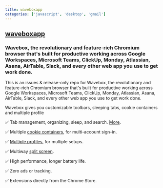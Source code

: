 ```yaml
---
title: waveboxapp
categories: ['javascript', 'desktop', 'gmail']
---
```

## [waveboxapp](https://github.com/wavebox/waveboxapp)

### Wavebox, the revolutionary and feature-rich Chromium browser that's built for productive working across Google Workspaces, Microsoft Teams, ClickUp, Monday, Atlassian, Asana, AirTable, Slack, and every other web app you use to get work done.


This is an issues & release-only repo for Wavebox, the revolutionary and feature-rich Chromium browser that's built for productive working across Google Workspaces, Microsoft Teams, ClickUp, Monday, Atlassian, Asana, AirTable, Slack, and every other web app you use to get work done.

Wavebox gives you customizable toolbars, sleeping tabs, cookie containers and multiple profile

✅ Tab management, organizing, sleep, and search. [More](https://blog.wavebox.io/how-to-keep-tabs-on-your-browser-tabs/).

✅ Multiple [cookie containers](https://blog.wavebox.io/saas-profiles-groups-collections-tutorial/), for multi-account sign-in.

✅ [Multiple profiles](https://kb.wavebox.io/wavebox-profiles/), for multiple setups.

✅ Multiway [split screen](https://kb.wavebox.io/using-split-screen-in-wavebox/).

✅ High performance, longer battery life.

✅ Zero ads or tracking.

✅ Extensions directly from the Chrome Store.
